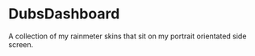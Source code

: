 # DubsDashboard

A collection of my rainmeter skins that sit on my portrait orientated side screen.

